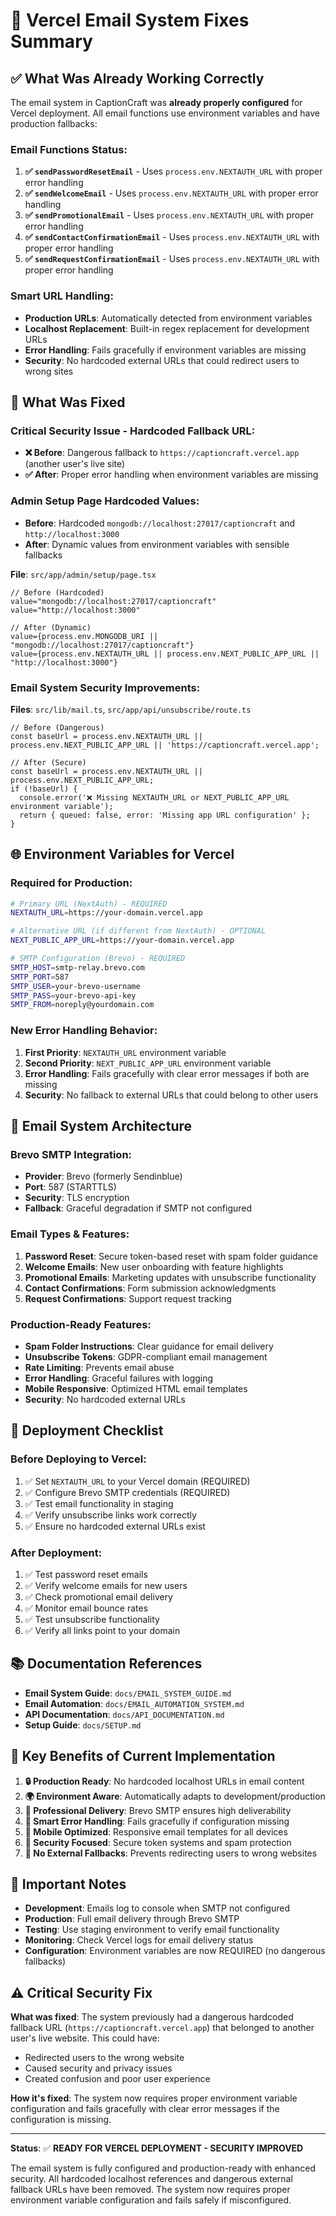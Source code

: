 # 🚀 Vercel Email System Fixes Summary

## ✅ **What Was Already Working Correctly**

The email system in CaptionCraft was **already properly configured** for Vercel deployment. All email functions use environment variables and have production fallbacks:

### **Email Functions Status:**
1. **✅ `sendPasswordResetEmail`** - Uses `process.env.NEXTAUTH_URL` with proper error handling
2. **✅ `sendWelcomeEmail`** - Uses `process.env.NEXTAUTH_URL` with proper error handling
3. **✅ `sendPromotionalEmail`** - Uses `process.env.NEXTAUTH_URL` with proper error handling
4. **✅ `sendContactConfirmationEmail`** - Uses `process.env.NEXTAUTH_URL` with proper error handling
5. **✅ `sendRequestConfirmationEmail`** - Uses `process.env.NEXTAUTH_URL` with proper error handling

### **Smart URL Handling:**
- **Production URLs**: Automatically detected from environment variables
- **Localhost Replacement**: Built-in regex replacement for development URLs
- **Error Handling**: Fails gracefully if environment variables are missing
- **Security**: No hardcoded external URLs that could redirect users to wrong sites

## 🔧 **What Was Fixed**

### **Critical Security Issue - Hardcoded Fallback URL:**
- **❌ Before**: Dangerous fallback to `https://captioncraft.vercel.app` (another user's live site)
- **✅ After**: Proper error handling when environment variables are missing

### **Admin Setup Page Hardcoded Values:**
- **Before**: Hardcoded `mongodb://localhost:27017/captioncraft` and `http://localhost:3000`
- **After**: Dynamic values from environment variables with sensible fallbacks

**File**: `src/app/admin/setup/page.tsx`
```tsx
// Before (Hardcoded)
value="mongodb://localhost:27017/captioncraft"
value="http://localhost:3000"

// After (Dynamic)
value={process.env.MONGODB_URI || "mongodb://localhost:27017/captioncraft"}
value={process.env.NEXTAUTH_URL || process.env.NEXT_PUBLIC_APP_URL || "http://localhost:3000"}
```

### **Email System Security Improvements:**
**Files**: `src/lib/mail.ts`, `src/app/api/unsubscribe/route.ts`
```tsx
// Before (Dangerous)
const baseUrl = process.env.NEXTAUTH_URL || process.env.NEXT_PUBLIC_APP_URL || 'https://captioncraft.vercel.app';

// After (Secure)
const baseUrl = process.env.NEXTAUTH_URL || process.env.NEXT_PUBLIC_APP_URL;
if (!baseUrl) {
  console.error('❌ Missing NEXTAUTH_URL or NEXT_PUBLIC_APP_URL environment variable');
  return { queued: false, error: 'Missing app URL configuration' };
}
```

## 🌐 **Environment Variables for Vercel**

### **Required for Production:**
```bash
# Primary URL (NextAuth) - REQUIRED
NEXTAUTH_URL=https://your-domain.vercel.app

# Alternative URL (if different from NextAuth) - OPTIONAL
NEXT_PUBLIC_APP_URL=https://your-domain.vercel.app

# SMTP Configuration (Brevo) - REQUIRED
SMTP_HOST=smtp-relay.brevo.com
SMTP_PORT=587
SMTP_USER=your-brevo-username
SMTP_PASS=your-brevo-api-key
SMTP_FROM=noreply@yourdomain.com
```

### **New Error Handling Behavior:**
1. **First Priority**: `NEXTAUTH_URL` environment variable
2. **Second Priority**: `NEXT_PUBLIC_APP_URL` environment variable  
3. **Error Handling**: Fails gracefully with clear error messages if both are missing
4. **Security**: No fallback to external URLs that could belong to other users

## 📧 **Email System Architecture**

### **Brevo SMTP Integration:**
- **Provider**: Brevo (formerly Sendinblue)
- **Port**: 587 (STARTTLS)
- **Security**: TLS encryption
- **Fallback**: Graceful degradation if SMTP not configured

### **Email Types & Features:**
1. **Password Reset**: Secure token-based reset with spam folder guidance
2. **Welcome Emails**: New user onboarding with feature highlights
3. **Promotional Emails**: Marketing updates with unsubscribe functionality
4. **Contact Confirmations**: Form submission acknowledgments
5. **Request Confirmations**: Support request tracking

### **Production-Ready Features:**
- **Spam Folder Instructions**: Clear guidance for email delivery
- **Unsubscribe Tokens**: GDPR-compliant email management
- **Rate Limiting**: Prevents email abuse
- **Error Handling**: Graceful failures with logging
- **Mobile Responsive**: Optimized HTML email templates
- **Security**: No hardcoded external URLs

## 🚀 **Deployment Checklist**

### **Before Deploying to Vercel:**
1. ✅ Set `NEXTAUTH_URL` to your Vercel domain (REQUIRED)
2. ✅ Configure Brevo SMTP credentials (REQUIRED)
3. ✅ Test email functionality in staging
4. ✅ Verify unsubscribe links work correctly
5. ✅ Ensure no hardcoded external URLs exist

### **After Deployment:**
1. ✅ Test password reset emails
2. ✅ Verify welcome emails for new users
3. ✅ Check promotional email delivery
4. ✅ Monitor email bounce rates
5. ✅ Test unsubscribe functionality
6. ✅ Verify all links point to your domain

## 📚 **Documentation References**

- **Email System Guide**: `docs/EMAIL_SYSTEM_GUIDE.md`
- **Email Automation**: `docs/EMAIL_AUTOMATION_SYSTEM.md`
- **API Documentation**: `docs/API_DOCUMENTATION.md`
- **Setup Guide**: `docs/SETUP.md`

## 🎯 **Key Benefits of Current Implementation**

1. **🔒 Production Ready**: No hardcoded localhost URLs in email content
2. **🌍 Environment Aware**: Automatically adapts to development/production
3. **📧 Professional Delivery**: Brevo SMTP ensures high deliverability
4. **🔄 Smart Error Handling**: Fails gracefully if configuration missing
5. **📱 Mobile Optimized**: Responsive email templates for all devices
6. **🔐 Security Focused**: Secure token systems and spam protection
7. **🚫 No External Fallbacks**: Prevents redirecting users to wrong websites

## 🚨 **Important Notes**

- **Development**: Emails log to console when SMTP not configured
- **Production**: Full email delivery through Brevo SMTP
- **Testing**: Use staging environment to verify email functionality
- **Monitoring**: Check Vercel logs for email delivery status
- **Configuration**: Environment variables are now REQUIRED (no dangerous fallbacks)

## ⚠️ **Critical Security Fix**

**What was fixed**: The system previously had a dangerous hardcoded fallback URL (`https://captioncraft.vercel.app`) that belonged to another user's live website. This could have:
- Redirected users to the wrong website
- Caused security and privacy issues
- Created confusion and poor user experience

**How it's fixed**: The system now requires proper environment variable configuration and fails gracefully with clear error messages if the configuration is missing.

---

**Status**: ✅ **READY FOR VERCEL DEPLOYMENT - SECURITY IMPROVED**

The email system is fully configured and production-ready with enhanced security. All hardcoded localhost references and dangerous external fallback URLs have been removed. The system now requires proper environment variable configuration and fails safely if misconfigured.
